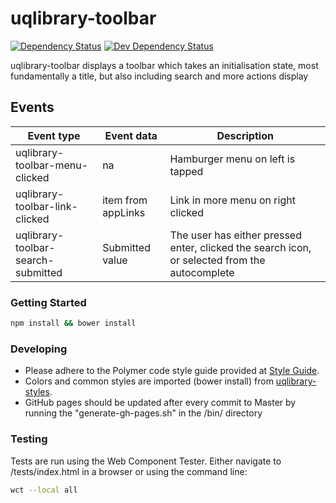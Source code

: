 # uqlibrary-toolbar

[![Dependency Status](https://david-dm.org/uqlibrary/uqlibrary-toolbar.svg)](https://david-dm.org/uqlibrary/uqlibrary-toolbar)
[![Dev Dependency Status](https://david-dm.org/uqlibrary/uqlibrary-toolbar/dev-status.svg)](https://david-dm.org/uqlibrary/uqlibrary-toolbar?type=dev)

uqlibrary-toolbar displays a toolbar which takes an initialisation state, most fundamentally a title, but also 
including search and more actions display

## Events

| Event type                            | Event data             | Description                                                                                   |
| ------------------------------------- | ---------------------- | --------------------------------------------------------------------------------------------- |
| uqlibrary-toolbar-menu-clicked        | na                     | Hamburger menu on left is tapped                                                              |
| uqlibrary-toolbar-link-clicked        | item from appLinks     | Link in more menu on right clicked                                                            |
| uqlibrary-toolbar-search-submitted    | Submitted value        | The user has either pressed enter, clicked the search icon, or selected from the autocomplete |

### Getting Started
```sh
npm install && bower install
```

### Developing
- Please adhere to the Polymer code style guide provided at [Style Guide](http://polymerelements.github.io/style-guide/). 
- Colors and common styles are imported (bower install) from [uqlibrary-styles](http://github.com/uqlibrary/uqlibrary-styles).
- GitHub pages should be updated after every commit to Master by running the "generate-gh-pages.sh" in the /bin/ directory

### Testing
Tests are run using the Web Component Tester. Either navigate to /tests/index.html in a browser or using the command line:
```sh
wct --local all
```

